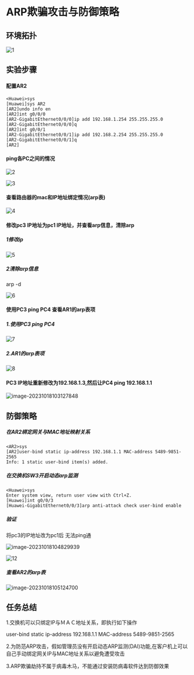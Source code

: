 # ARP欺骗攻击与防御策略

## 环境拓扑

![1](D:\作业\华为ENSP攻防\ARP欺骗攻击与策略\imag\1.png)

## 实验步骤

#### 配置AR2

```basic
<Huawei>sys
[Huawei]sys AR2
[AR2]undo info en
[AR2]int g0/0/0
[AR2-GigabitEthernet0/0/0]ip add 192.168.1.254 255.255.255.0
[AR2-GigabitEthernet0/0/0]q
[AR2]int g0/0/1
[AR2-GigabitEthernet0/0/1]ip add 192.168.2.254 255.255.255.0
[AR2-GigabitEthernet0/0/1]q
[AR2]
```

#### ping各PC之间的情况

![2](D:\作业\华为ENSP攻防\ARP欺骗攻击与策略\imag\2.png)

![3](D:\作业\华为ENSP攻防\ARP欺骗攻击与策略\imag\3.png)

#### 查看路由器的mac和IP地址绑定情况(arp表)

![4](D:\作业\华为ENSP攻防\ARP欺骗攻击与策略\imag\4.png)

#### 修改pc3 IP地址为pc1 IP地址，并查看arp信息，清除arp

##### 1修改ip

![5](D:\作业\华为ENSP攻防\ARP欺骗攻击与策略\imag\5.png)

##### 2清除arp信息

arp -d 

![6](D:\作业\华为ENSP攻防\ARP欺骗攻击与策略\imag\6.png)

#### 使用PC3 ping PC4 查看AR1的arp表项

##### 1.使用PC3 ping PC4

![7](D:\作业\华为ENSP攻防\ARP欺骗攻击与策略\imag\7.png)

##### 2.AR1的arp表项

![8](D:\作业\华为ENSP攻防\ARP欺骗攻击与策略\imag\8.png)

#### PC3 IP地址重新修改为192.168.1.3,然后让PC4 ping 192.168.1.1

![image-20231018103127848](D:\作业\华为ENSP攻防\ARP欺骗攻击与策略\imag\9.png)

## 防御策略

##### 在AR2绑定网关与MAC地址映射关系

```basic
<AR2>sys
[AR2]user-bind static ip-address 192.168.1.1 MAC-address 5489-9851-2565
Info: 1 static user-bind item(s) added.
```

##### 在交换机SW3开启动态arp监测

```basic
<Huawei>sys
Enter system view, return user view with Ctrl+Z.
[Huawei]int g0/0/3
[Huawei-GigabitEthernet0/0/3]arp anti-attack check user-bind enable
```

##### 验证

将pc3的IP地址改为pc1后 无法ping通

![image-20231018104829939](D:\作业\华为ENSP攻防\ARP欺骗攻击与策略\imag\11.png)

![12](D:\作业\华为ENSP攻防\ARP欺骗攻击与策略\imag\12.png)

##### 查看AR2的arp表 

![image-20231018105124700](D:\作业\华为ENSP攻防\ARP欺骗攻击与策略\imag\13.png)

## 任务总结

1.交换机可以只绑定IP与ＭＡＣ地址关系，即执行如下操作

user-bind static ip-address 192.168.1.1 MAC-address 5489-9851-2565

2.为防范ARP攻击，假如管理员没有开启动态ARP监测(DAI)功能,在客户机上可以自己手动绑定网关IP与MAC地址关系以避免遭受攻击

3.ARP欺骗劫持不属于病毒木马，不能通过安装防病毒软件达到防御效果